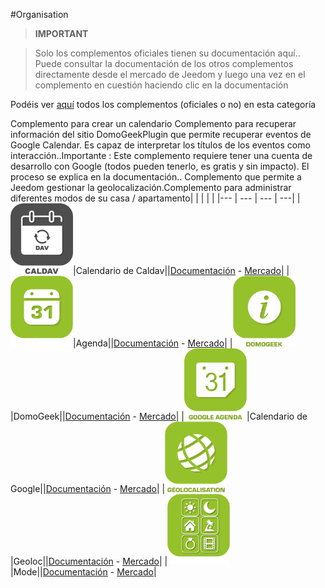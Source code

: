 
#Organisation


>**IMPORTANT**

>Solo los complementos oficiales tienen su documentación aquí.. Puede consultar la documentación de los otros complementos directamente desde el mercado de Jeedom y luego una vez en el complemento en cuestión haciendo clic en la documentación


Podéis ver [aquí](https://market.jeedom.com/index.php?v=d&p=market&type=plugin&categorie=organization) todos los complementos (oficiales o no) en esta categoría

Complemento para crear un calendario Complemento para recuperar información del sitio DomoGeekPlugin que permite recuperar eventos de Google Calendar. Es capaz de interpretar los títulos de los eventos como interacción..Importante : Este complemento requiere tener una cuenta de desarrollo con Google (todos pueden tenerlo, es gratis y sin impacto). El proceso se explica en la documentación.. Complemento que permite a Jeedom gestionar la geolocalización.Complemento para administrar diferentes modos de su casa / apartamento| | | | |
|--- | --- | --- | ---|
|<img src="caldav/caldav_icon.png" width="100" />|Calendario de Caldav||[Documentación](caldav/index.md) - [Mercado](https://market.jeedom.com/index.php?v=d&p=market_display&id=1149)|
|<img src="calendar/calendar_icon.png" width="100" />|Agenda||[Documentación](calendar/index.md) - [Mercado](https://market.jeedom.com/index.php?v=d&p=market_display&id=57)|
|<img src="domogeek/domogeek_icon.png" width="100" />|DomoGeek||[Documentación](domogeek/index.md) - [Mercado](https://market.jeedom.com/index.php?v=d&p=market_display&id=250)|
|<img src="gCalendar/gCalendar_icon.png" width="100" />|Calendario de Google||[Documentación](gCalendar/index.md) - [Mercado](https://market.jeedom.com/index.php?v=d&p=market_display&id=3318)|
|<img src="geoloc/geoloc_icon.png" width="100" />|Geoloc||[Documentación](geoloc/index.md) - [Mercado](https://market.jeedom.com/index.php?v=d&p=market_display&id=12)|
|<img src="mode/mode_icon.png" width="100" />|Mode||[Documentación](mode/index.md) - [Mercado](https://market.jeedom.com/index.php?v=d&p=market_display&id=1929)|

